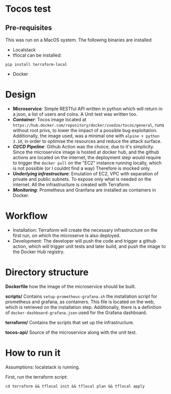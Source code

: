 # Tocos test

## Pre-requisites

This was run on a MacOS system.
The following binaries are installed
- Localstack 
- tflocal can be installed:
```
pip install terraform-local
```
- Docker

 # Design
- **Microservice**: Simple RESTful API written in python which will return in a json, a list of users and coins. A Unit test was written too.
- ***Container***: Tocos image located at `https://hub.docker.com/repository/docker/zvedzo/tocos/general`, runs without root privs, to lower the impact of a possible bug exploitation. Additionally, the image used, was a minimal one with `alpine + python 3.10`, in order to optimise the resources and reduce the attack surface.
- ***CI/CD Pipeline***: Github Action was the choice, due to it's simplicity.  Since the microservice image is hosted at docker hub, and the github actions are located on the internet, the deployment step would require to trigger the `docker pull` on the "EC2" instance running locally, which is not possible (or I couldnt find a way) Therefore is mocked only.
- ***Underlying infrastructure***: Emulation of EC2, VPC with separation of private and public subnets. To expose only what is needed on the internet. All the infrastructure is created with Terraform.
- ***Monitoring***: Prometheus and Granfana are installed as containers in Docker. 

# Workflow
- Installation: Terraform will create the necessary infrastructure on the first run, on which the microserve is also deployed.
- Development: The developer will push the code and trigger a github action, which will trigger unit tests and later build, and push the image to the Docker Hub registry.

# Directory structure
**Dockerfile** how the image of the microservice should be built.

**scripts/** Contains `setup-prometheus-grafana.sh` the installation script for prometheus and grafana, as containers. This file is located on the web, which is retrieved on the installation step. Additionally, there is a definition of `docker-dashboard-grafana.json` used for the Grafana dashboard.

**terraform/** Contains the scripts that set up the infrastructure.

**tocos-api/** Source of the microservice along with the unit test.

# How to run it
Assumptions: localstack is running.

First, run the terraform script:

`cd terraform && tflocal init && tflocal plan && tflocal apply`








